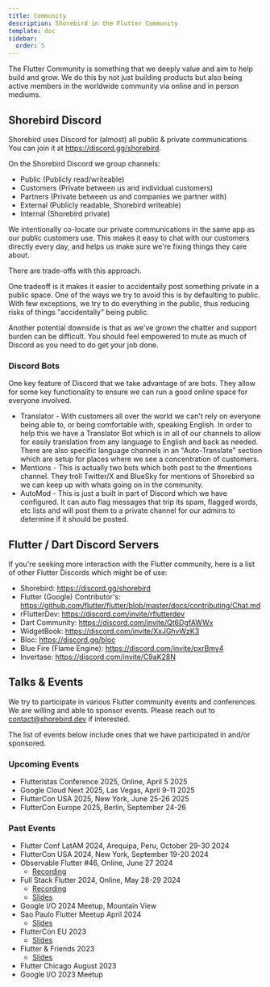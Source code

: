 ```yaml
---
title: Community
description: Shorebird in the Flutter Community
template: doc
sidebar:
  order: 5
---
```


The Flutter Community is something that we deeply value and aim to help build and grow. We do this by not just building products but also being active members in the worldwide community via online and in person mediums.

## Shorebird Discord

Shorebird uses Discord for (almost) all public & private communications. You can join it at https://discord.gg/shorebird.

On the Shorebird Discord we group channels:

- Public (Publicly read/writeable)
- Customers (Private between us and individual customers)
- Partners (Private between us and companies we partner with)
- External (Publicly readable, Shorebird writeable)
- Internal (Shorebird private)

We intentionally co-locate our private communications in the same app as our
public customers use. This makes it easy to chat with our customers directly
every day, and helps us make sure we're fixing things they care about.

There are trade-offs with this approach.

One tradeoff is it makes it easier to accidentally post something private in a
public space. One of the ways we try to avoid this is by defaulting to public.
With few exceptions, we try to do everything in the public, thus reducing risks
of things "accidentally" being public.

Another potential downside is that as we've grown the chatter and support
burden can be difficult. You should feel empowered to mute as much of Discord
as you need to do get your job done.

### Discord Bots

One key feature of Discord that we take advantage of are bots. They allow for some key functionality to ensure we can run a good online space for everyone involved.

- Translator - With customers all over the world we can't rely on everyone being able to, or being comfortable with, speaking English. In order to help this we have a Translator Bot which is in all of our channels to allow for easily translation from any language to English and back as needed. There are also specific language channels in an "Auto-Translate" section which are setup for places where we see a concentration of customers.
- Mentions - This is actually two bots which both post to the #mentions channel. They troll Twitter/X and BlueSky for mentions of Shorebird so we can keep up with whats going on in the community.
- AutoMod - This is just a built in part of Discord which we have configured. It can auto flag messages that trip its spam, flagged words, etc lists and will post them to a private channel for our admins to determine if it should be posted.

## Flutter / Dart Discord Servers

If you're seeking more interaction with the Flutter community, here is a
list of other Flutter Discords which might be of use:

- Shorebird: https://discord.gg/shorebird
- Flutter (Google) Contributor's: https://github.com/flutter/flutter/blob/master/docs/contributing/Chat.md
- rFlutterDev: https://discord.com/invite/rflutterdev
- Dart Community: https://discord.com/invite/Qt6DgfAWWx
- WidgetBook: https://discord.com/invite/XxJGhvWzK3
- Bloc: https://discord.gg/bloc
- Blue Fire (Flame Engine): https://discord.com/invite/pxrBmy4
- Invertase: https://discord.com/invite/C9aK28N

## Talks & Events

We try to participate in various Flutter community events and conferences. We are willing and able to sponsor events. Please reach out to
contact@shorebird.dev if interested.

The list of events below include ones that we have participated in and/or sponsored.

### Upcoming Events

- Flutteristas Conference 2025, Online, April 5 2025
- Google Cloud Next 2025, Las Vegas, April 9-11 2025
- FlutterCon USA 2025, New York, June 25-26 2025
- FlutterCon Europe 2025, Berlin, September 24-26

### Past Events

- Flutter Conf LatAM 2024, Arequipa, Peru, October 29-30 2024
- FlutterCon USA 2024, New York, September 19-20 2024
- Observable Flutter #46, Online, June 27 2024
  - [Recording](https://www.youtube.com/watch?v=HVRRUY0f0ko)
- Full Stack Flutter 2024, Online, May 28-29 2024
  - [Recording](https://www.youtube.com/watch?v=LPS0V3RbxDg)
  - [Slides](https://docs.google.com/presentation/d/1CLHTg94HIFZ41mj9EeQ-wW7bbMXSdoG4LSBNiUpFO20/edit)
- Google I/O 2024 Meetup, Mountain View
- Sao Paulo Flutter Meetup April 2024
  - [Slides](https://docs.google.com/presentation/d/1cr80azyQqhZSP6UfHJG6w1ZncTWPSpsumjUOqv3DBx0/edit)
- FlutterCon EU 2023
  - [Slides](https://docs.google.com/presentation/d/1MlJut_BIdqY6VjR-ota5pZ2lGw7ROWX-wRwTERKiRnQ/edit)
- Flutter & Friends 2023
  - [Slides](https://github.com/felangel/flutter_friends_talk)
- Flutter Chicago August 2023
- Google I/O 2023 Meetup
